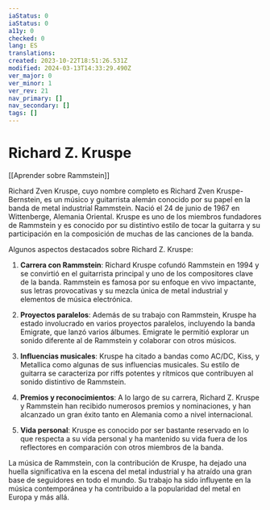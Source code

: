 ```yaml
---
iaStatus: 0
iaStatus: 0
a11y: 0
checked: 0
lang: ES
translations: 
created: 2023-10-22T18:51:26.531Z
modified: 2024-03-13T14:33:29.490Z
ver_major: 0
ver_minor: 1
ver_rev: 21
nav_primary: []
nav_secondary: []
tags: []
---
```

# Richard Z. Kruspe

[[Aprender sobre Rammstein]]

Richard Zven Kruspe, cuyo nombre completo es Richard Zven Kruspe-Bernstein, es un músico y guitarrista alemán conocido por su papel en la banda de metal industrial Rammstein. Nació el 24 de junio de 1967 en Wittenberge, Alemania Oriental. Kruspe es uno de los miembros fundadores de Rammstein y es conocido por su distintivo estilo de tocar la guitarra y su participación en la composición de muchas de las canciones de la banda.

Algunos aspectos destacados sobre Richard Z. Kruspe:

1. **Carrera con Rammstein**: Richard Kruspe cofundó Rammstein en 1994 y se convirtió en el guitarrista principal y uno de los compositores clave de la banda. Rammstein es famosa por su enfoque en vivo impactante, sus letras provocativas y su mezcla única de metal industrial y elementos de música electrónica.
    
2. **Proyectos paralelos**: Además de su trabajo con Rammstein, Kruspe ha estado involucrado en varios proyectos paralelos, incluyendo la banda Emigrate, que lanzó varios álbumes. Emigrate le permitió explorar un sonido diferente al de Rammstein y colaborar con otros músicos.
    
3. **Influencias musicales**: Kruspe ha citado a bandas como AC/DC, Kiss, y Metallica como algunas de sus influencias musicales. Su estilo de guitarra se caracteriza por riffs potentes y rítmicos que contribuyen al sonido distintivo de Rammstein.
    
4. **Premios y reconocimientos**: A lo largo de su carrera, Richard Z. Kruspe y Rammstein han recibido numerosos premios y nominaciones, y han alcanzado un gran éxito tanto en Alemania como a nivel internacional.
    
5. **Vida personal**: Kruspe es conocido por ser bastante reservado en lo que respecta a su vida personal y ha mantenido su vida fuera de los reflectores en comparación con otros miembros de la banda.
    

La música de Rammstein, con la contribución de Kruspe, ha dejado una huella significativa en la escena del metal industrial y ha atraído una gran base de seguidores en todo el mundo. Su trabajo ha sido influyente en la música contemporánea y ha contribuido a la popularidad del metal en Europa y más allá.
